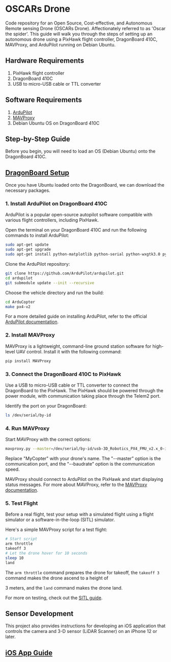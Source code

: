 
# OSCARs Drone

Code repository for an Open Source, Cost-effective, and Autonomous Remote sensing Drone (OSCARs Drone). Affectionately referred to as 'Oscar the spider'. This guide will walk you through the steps of setting up an autonomous drone using a PixHawk flight controller, DragonBoard 410C, MAVProxy, and ArduPilot running on Debian Ubuntu.

## Hardware Requirements

1. PixHawk flight controller
2. DragonBoard 410C
3. USB to micro-USB cable or TTL converter

## Software Requirements

1. [ArduPilot](https://ardupilot.org/)
2. [MAVProxy](https://ardupilot.org/mavproxy/)
3. Debian Ubuntu OS on DragonBoard 410C

## Step-by-Step Guide

Before you begin, you will need to load an OS (Debian Ubuntu) onto the DragonBoard 410C. 

## [DragonBoard Setup](https://github.com/jpocon/OSCARs_Drone/blob/master/Drone/DB410C_Setup.md)

Once you have Ubuntu loaded onto the DragonBoard, we can download the necessary packages.

### 1. Install ArduPilot on DragonBoard 410C

ArduPilot is a popular open-source autopilot software compatible with various flight controllers, including PixHawk.

Open the terminal on your DragonBoard 410C and run the following commands to install ArduPilot:

```bash
sudo apt-get update
sudo apt-get upgrade
sudo apt-get install python-matplotlib python-serial python-wxgtk3.0 python-wxtools python-lxml python-scipy python-opencv ccache gawk git python-pip python-pexpect
```

Clone the ArduPilot repository:

```bash
git clone https://github.com/ArduPilot/ardupilot.git
cd ardupilot
git submodule update --init --recursive
```

Choose the vehicle directory and run the build:

```bash
cd ArduCopter
make px4-v2
```

For a more detailed guide on installing ArduPilot, refer to the official [ArduPilot documentation](https://ardupilot.org/dev/docs/building-setup-linux.html#building-setup-linux).

### 2. Install MAVProxy

MAVProxy is a lightweight, command-line ground station software for high-level UAV control. Install it with the following command:

```bash
pip install MAVProxy
```

### 3. Connect the DragonBoard 410C to PixHawk

Use a USB to micro-USB cable or TTL converter to connect the DragonBoard to the PixHawk. The PixHawk should be powered through the power module, with communication taking place through the Telem2 port.

Identify the port on your DragonBoard:

```bash
ls /dev/serial/by-id
```

### 4. Run MAVProxy

Start MAVProxy with the correct options:

```bash
mavproxy.py --master=/dev/serial/by-id/usb-3D_Robotics_PX4_FMU_v2.x_0-if00 --baudrate 57600 --aircraft MyCopter
```

Replace "MyCopter" with your drone's name. The "--master" option is the communication port, and the "--baudrate" option is the communication speed.

MAVProxy should connect to ArduPilot on the PixHawk and start displaying status messages. For more about MAVProxy, refer to the [MAVProxy documentation](https://ardupilot.org/mavproxy/index.html).

### 5. Test Flight

Before a real flight, test your setup with a simulated flight using a flight simulator or a software-in-the-loop (SITL) simulator.

Here's a simple MAVProxy script for a test flight:

```bash
# Start script
arm throttle
takeoff 3
# Let the drone hover for 10 seconds
sleep 10
land
```

The `arm throttle` command prepares the drone for takeoff, the `takeoff 3` command makes the drone ascend to a height of 

3 meters, and the `land` command makes the drone land.

For more on testing, check out the [SITL guide](https://ardupilot.org/dev/docs/sitl-simulator-software-in-the-loop.html).

## Sensor Development

This project also provides instructions for developing an iOS application that controls the camera and 3-D sensor (LiDAR Scanner) on an iPhone 12 or later.

## [iOS App Guide](https://github.com/jpocon/OSCARs_Drone/blob/master/Sensor/iOS_app.md)

